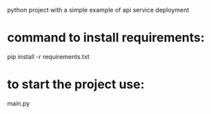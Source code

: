 python project with a simple example of api service deployment

# command to install requirements:
pip install -r requirements.txt

# to start the project use:
main.py